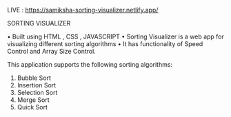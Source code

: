 LIVE : https://samiksha-sorting-visualizer.netlify.app/


SORTING VISUALIZER

•	Built using HTML , CSS , JAVASCRIPT
•	Sorting Visualizer is a web app for visualizing different sorting algorithms
•	It has functionality of Speed Control and Array Size Control.


This application supports the following sorting algorithms:

1) Bubble Sort
2) Insertion Sort
3) Selection Sort
4) Merge Sort
5) Quick Sort
